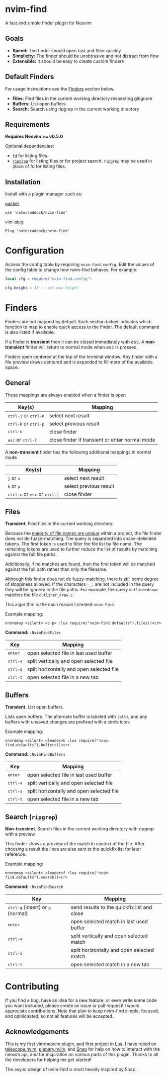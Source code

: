 # nvim-find

A fast and simple finder plugin for Neovim

## Goals

* **Speed:** The finder should open fast and filter quickly
* **Simplicity:** The finder should be unobtrusive and not distract from flow
* **Extensible:** It should be easy to create custom finders

## Default Finders

For usage instructions see the [Finders](#finders) section below.

* **Files:** Find files in the current working directory respecting gitignore
* **Buffers:** List open buffers
* **Search:** Search using ripgrep in the current working directory

## Requirements

**Requires Neovim >= v0.5.0**

Optional dependencies:
* [`fd`](https://github.com/sharkdp/fd) for listing files.
* [`ripgrep`](https://github.com/BurntSushi/ripgrep) for listing files or for project search.
  `ripgrep` may be used in place of fd for listing files.

## Installation

Install with a plugin manager such as:

[packer](https://github.com/wbthomason/packer.nvim)

```
use 'natecraddock/nvim-find'
```

[vim-plug](https://github.com/junegunn/vim-plug)

```
Plug 'natecraddock/nvim-find'
```

# Configuration

Access the config table by requiring `nvim-find.config`. Edit the values of the config table
to change how nvim-find behaves. For example:

```lua
local cfg = require("nvim-find.config")

cfg.height = 14 -- set max height
```

# Finders

Finders are not mapped by default. Each section below indicates which function to map to enable
quick access to the finder. The default command is also listed if available.

If a finder is **transient** then it can be closed immediately with <kbd>esc</kbd>. A **non-transient**
finder will return to normal mode when <kbd>esc</kbd> is pressed.

Finders open centered at the top of the terminal window. Any finder with a file preview draws centered
and is expanded to fill more of the available space.

## General

These mappings are always enabled when a finder is open

Key(s) | Mapping
-------|--------
<kbd>ctrl-j</kbd> or <kbd>ctrl-n</kbd> | select next result
<kbd>ctrl-k</kbd> or <kbd>ctrl-p</kbd> | select previous result
<kbd>ctrl-c</kbd>                      | close finder
<kbd>esc</kbd> or <kbd>ctrl-[</kbd>    | close finder if transient or enter normal mode

A **non-transient** finder has the following additional mappings in normal mode

Key(s) | Mapping
-------|--------
<kbd>j</kbd> or <kbd>n</kbd> | select next result
<kbd>k</kbd> or <kbd>p</kbd> | select previous result
<kbd>ctrl-c</kbd> or  <kbd>esc</kbd> or <kbd>ctrl-[</kbd> | close finder

## Files
**Transient**. Find files in the current working directory.

Because the [majority of file names are unique](https://nathancraddock.com/posts/in-search-of-a-better-finder/)
within a project, the file finder does not do fuzzy-matching. The query is separated into space-delimited tokens.
The first token is used to filter the file list by file name. The remaining tokens are used to further reduce the
list of results by matching against the full file paths.

Additionally, if no matches are found, then the first token will be matched against the full path rather than only
the filename.

Although this finder does not do fuzzy-matching, there is still some degree of sloppiness allowed. If the characters
`-_.` are not included in the query they will be ignored in the file paths. For example, the query
`outlinerdrawc` matches the file `outliner_draw.c`.

This algorithm is the main reason I created `nvim-find`.

Example mapping:
```
nnoremap <silent> <c-p> :lua require("nvim-find.defaults").files()<cr>
```

**Command:** `:NvimFindFiles`

Key | Mapping
----|--------
<kbd>enter</kbd>  | open selected file in last used buffer
<kbd>ctrl-v</kbd> | split vertically and open selected file
<kbd>ctrl-s</kbd> | split horizontally and open selected file
<kbd>ctrl-t</kbd> | open selected file in a new tab

## Buffers
**Transient**. List open buffers.

Lists open buffers. The alternate buffer is labeled with `(alt)`, and any buffers with unsaved changes
are prefixed with a circle icon.

Example mapping:
```
nnoremap <silent> <leader>b :lua require("nvim-find.defaults").buffers()<cr>
```

**Command:** `:NvimFindBuffers`

Key | Mapping
----|--------
<kbd>enter</kbd>  | open selected file in last used buffer
<kbd>ctrl-v</kbd> | split vertically and open selected file
<kbd>ctrl-s</kbd> | split horizontally and open selected file
<kbd>ctrl-t</kbd> | open selected file in a new tab

## Search (`ripgrep`)
**Non-transient**. Search files in the current working directory with ripgrep with a preview.

This finder shows a preview of the match in context of the file. After choosing a result the
lines are also sent to the quickfix list for later reference.

Example mapping:
```
nnoremap <silent> <leader>f :lua require("nvim-find.defaults").search()<cr>
```

**Command:** `:NvimFindSearch`

Key | Mapping
----|--------
<kbd>ctrl-q</kbd> (insert) or <kbd>q</kbd> (normal) | send results to the quickfix list and close
<kbd>enter</kbd>  | open selected match in last used buffer
<kbd>ctrl-v</kbd> | split vertically and open selected match
<kbd>ctrl-s</kbd> | split horizontally and open selected match
<kbd>ctrl-t</kbd> | open selected match in a new tab

# Contributing
If you find a bug, have an idea for a new feature, or even write some code you want included, please
create an issue or pull request! I would appreciate contributions. Note that plan to keep nvim-find
simple, focused, and opinionated, so not all features will be accepted.

## Acknowledgements

This is my first vim/neovim plugin, and first project in Lua. I have relied on
[telescope.nvim](https://github.com/nvim-telescope/telescope.nvim),
[plenary.nvim](https://github.com/nvim-lua/plenary.nvim),
and [Snap](https://github.com/camspiers/snap) for help on how to interact with the neovim api, and for
inspiration on various parts of this plugin. Thanks to all the developers for helping me get started!

The async design of nvim-find is most heavily inspired by Snap.
